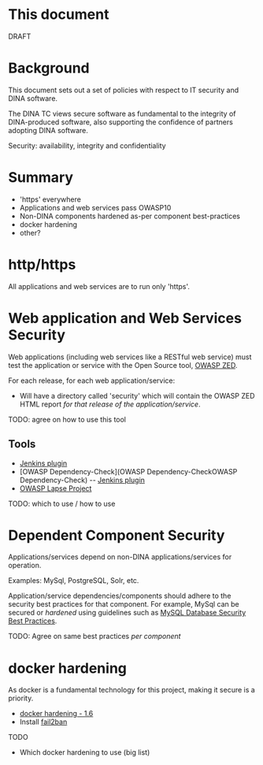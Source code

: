 This document
=============

DRAFT


Background
=============
This document sets out a set of policies with respect to IT security and DINA software.

The DINA TC views secure software as fundamental to the integrity of DINA-produced software, also supporting the confidence of partners adopting DINA software.

Security: availability, integrity and confidentiality


Summary
=============
* 'https' everywhere
* Applications and web services pass OWASP10
* Non-DINA components hardened as-per component best-practices
* docker hardening
* other?

http/https
==========
All applications and web services are to run only 'https'.


Web application and Web Services Security
=============
Web applications (including web services like a RESTful web service) must test the application or service with the Open Source tool, [OWASP ZED](https://www.owasp.org/index.php/OWASP_Zed_Attack_Proxy_Project).

For each release, for each web application/service:
* Will have a directory called 'security' which will contain the OWASP ZED HTML report *for that release of the application/service*.

TODO: agree on how to use this tool

Tools
----------------------
* [Jenkins plugin](https://wiki.jenkins-ci.org/display/JENKINS/Zapper+Plugin)
* [OWASP Dependency-Check](OWASP Dependency-CheckOWASP Dependency-Check) -- [Jenkins plugin](https://wiki.jenkins-ci.org/display/JENKINS/OWASP+Dependency-Check+Plugin)
* [OWASP Lapse Project](https://www.owasp.org/index.php/OWASP_LAPSE_Project)

TODO: which to use / how to use

Dependent Component Security
=============
Applications/services depend on non-DINA applications/services for operation.

Examples: MySql, PostgreSQL, Solr, etc.

Application/service dependencies/components should adhere to the security best practices for that component.
For example, MySql can be secured or *hardened* using guidelines such as [MySQL Database Security Best Practices](http://www.greensql.com/content/mysql-security-best-practices-hardening-mysql-tips).

TODO: Agree on same best practices *per component*


docker hardening
================
As docker is a fundamental technology for this project, making it secure is a priority.
* [docker hardening - 1.6](https://benchmarks.cisecurity.org/tools2/docker/CIS_Docker_1.6_Benchmark_v1.0.0.pdf)
* Install [fail2ban](http://www.fail2ban.org/)

TODO
* Which docker hardening to use (big list)











